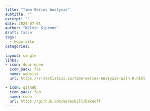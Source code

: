 ```yaml
---
title: "Time Series Analysis"
subtitle: ""
excerpt: ""
date: 2024-07-01
author: "Kelvin Kiprono"
draft: false
tags:
  - hugo-site
categories:
 
layout: single
links:
- icon: door-open
  icon_pack: fas
  name: website
  url: https://r-statistics.co/Time-Series-Analysis-With-R.html

- icon: github
  icon_pack: fab
  name: code
  url: https://github.com/apreshill/bakeoff
---
```




